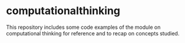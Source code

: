 # computationalthinking

This repository includes some code examples of the module on computational thinking for reference and to recap on concepts studied.
